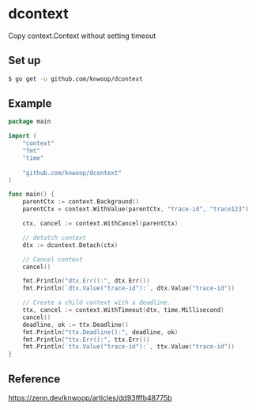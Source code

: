 # dcontext
Copy context.Context without setting timeout

## Set up
```bash
$ go get -u github.com/knwoop/dcontext
```

## Example

```go
package main

import (
	"context"
	"fmt"
	"time"
  
	"github.com/knwoop/dcontext"
)

func main() {
	parentCtx := context.Background()
	parentCtx = context.WithValue(parentCtx, "trace-id", "trace123")

	ctx, cancel := context.WithCancel(parentCtx)

	// detatch context
	dtx := dcontext.Detach(ctx)

	// Cancel context
	cancel()

	fmt.Println("dtx.Err():", dtx.Err())
	fmt.Println(`dtx.Value("trace-id"):`, dtx.Value("trace-id"))

	// Create a child context with a deadline.
	ttx, cancel := context.WithTimeout(dtx, time.Millisecond)
	cancel()
	deadline, ok := ttx.Deadline()
	fmt.Println("ttx.Deadline():", deadline, ok)
	fmt.Println("ttx.Err():", ttx.Err())
	fmt.Println(`ttx.Value("trace-id"):`, ttx.Value("trace-id"))
}
```

## Reference
https://zenn.dev/knwoop/articles/dd93fffb48775b
